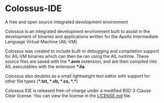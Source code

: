 # Colossus-IDE
A free and open source integrated development environment 

Colossus is an integrated development environment built to assist in the development of binaries and applications written for the Apollo Intermediate Language Virtual Machine (AIL-VM).

Colossus was created to include built-in debugging and compilation support for AIL-VM binaries which can then be ran using the AIL
runtime. These source files are saved with the __\*.avm__ extension, and are then compiled into AIL executables with the extension __\*.ila__.

Colossus also doubles as a small lightweight text editor with support for other file types (__\*.txt, \*.vb, \*.cs, \*.\*__)

Colossus IDE is released free-of-charge under a modified BSD 3-Clause Clear license.
You can view the license in the [LICENSE.md](../blob/master/LICENSE.md) file.
